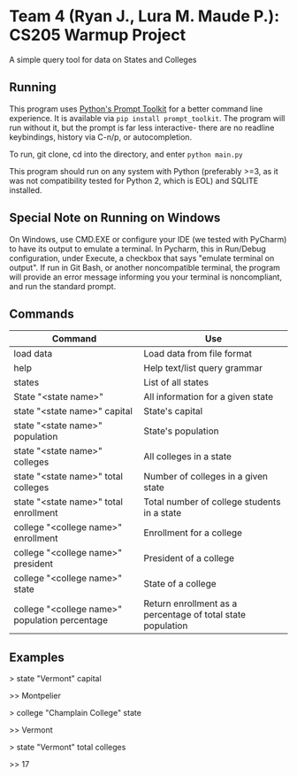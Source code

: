 # Team 4 (Ryan J., Lura M. Maude P.): CS205 Warmup Project

A simple query tool for data on States and Colleges

## Running

This program uses [Python's Prompt Toolkit](https://github.com/prompt-toolkit/python-prompt-toolkit) for a better command line experience. It is available via `pip install prompt_toolkit`. The program will run without it, but the prompt is far less interactive- there are no readline keybindings, history via C-n/p, or autocompletion. 

To run, git clone, cd into the directory, and enter `python main.py` 

This program should run on any system with Python (preferably >=3, as it was not compatibility tested for Python 2, which is EOL) and SQLITE installed. 

## Special Note on Running on Windows 

On Windows, use CMD.EXE or configure your IDE (we tested with PyCharm) to have its output to emulate a terminal. In Pycharm, this in Run/Debug configuration, under Execute, a checkbox that says "emulate terminal on output". If run in Git Bash, or another noncompatible terminal, the program will provide an error message informing you your terminal is noncompliant, and run the standard prompt. 

## Commands

  | Command                                          | Use                                                         |
  |--------------------------------------------------|-------------------------------------------------------------|
  | load data                                        | Load data from file format                                  | 
  | help                                             | Help text/list query grammar                                |  
  | states                                           | List of all states                                          |     
  | State "\<state name\>"                           | All information for a given state                           |     
  | state "\<state name\>" capital                   | State's capital                                             |     
  | state "\<state name\>" population                | State's population                                          | 
  | state "\<state name\>" colleges                  | All colleges in a state                                     |     
  | state "\<state name\>" total colleges            | Number of colleges in a given state                         | 
  | state "\<state name\>" total enrollment          | Total number of college students in a state                 |     
  | college "\<college name\>" enrollment            | Enrollment for a college                                    |     
  | college "\<college name\>" president             | President of a college                                      | 
  | college "\<college name\>" state                 | State of a college                                          |   
  | college "\<college name\>" population percentage | Return enrollment as a percentage of total state population | 


## Examples

\> state "Vermont" capital

\>\> Montpelier

\> college "Champlain College" state

\>\> Vermont

\> state "Vermont" total colleges

\>\> 17
